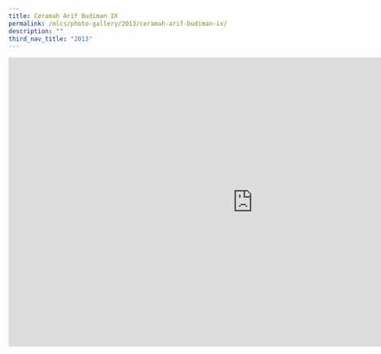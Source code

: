```yaml
---
title: Ceramah Arif Budiman IX
permalink: /mlcs/photo-gallery/2013/ceramah-arif-budiman-ix/
description: ""
third_nav_title: "2013"
---
```

<iframe allowfullscreen="true" height="569" width="960" frameborder="0" src="https://docs.google.com/presentation/d/e/2PACX-1vRv2c0gnrhhj3sGiq66vVegUEff2D95myhbRKh8TiedIqyK-POl1uqGMD824r5LnOCQzWGDAUZjyXyR/embed?start=true&amp;loop=true&amp;delayms=5000"></iframe>